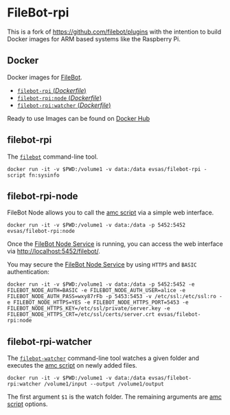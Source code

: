 # FileBot-rpi

This is a fork of https://github.com/filebot/plugins with the intention to build Docker images for ARM based systems like the Raspberry Pi.

## Docker

Docker images for [FileBot](https://www.filebot.net/).
- [`filebot-rpi` (*Dockerfile*)](https://github.com/evs-as/filebot-plugins/blob/master/docker/Dockerfile)
- [`filebot-rpi:node` (*Dockerfile*)](https://github.com/evs-as/filebot-plugins/blob/master/docker/Dockerfile.node)
- [`filebot-rpi:watcher` (*Dockerfile*)](https://github.com/evs-as/filebot-plugins/blob/master/docker/Dockerfile.watcher)

Ready to use Images can be found on [Docker Hub](https://hub.docker.com/r/evsas/filebot-rpi/)

## filebot-rpi

The [`filebot`](https://www.filebot.net/cli.html) command-line tool.

```
docker run -it -v $PWD:/volume1 -v data:/data evsas/filebot-rpi -script fn:sysinfo
```


## filebot-rpi-node

FileBot Node allows you to call the [amc script](https://www.filebot.net/forums/viewtopic.php?f=4&t=215) via a simple web interface.

```
docker run -it -v $PWD:/volume1 -v data:/data -p 5452:5452 evsas/filebot-rpi:node
```

Once the [FileBot Node Service](https://github.com/filebot/filebot-node) is running, you can access the  web interface via [http://localhost:5452/filebot/](http://localhost:5452/filebot/).

You may secure the [FileBot Node Service](https://github.com/filebot/filebot-node) by using `HTTPS` and `BASIC` authentication:
```
docker run -it -v $PWD:/volume1 -v data:/data -p 5452:5452 -e FILEBOT_NODE_AUTH=BASIC -e FILEBOT_NODE_AUTH_USER=alice -e FILEBOT_NODE_AUTH_PASS=wxy87rFb -p 5453:5453 -v /etc/ssl:/etc/ssl:ro -e FILEBOT_NODE_HTTPS=YES -e FILEBOT_NODE_HTTPS_PORT=5453 -e FILEBOT_NODE_HTTPS_KEY=/etc/ssl/private/server.key -e FILEBOT_NODE_HTTPS_CRT=/etc/ssl/certs/server.crt evsas/filebot-rpi:node
```


## filebot-rpi-watcher

The [`filebot-watcher`](https://github.com/evs-as/filebot-plugins/blob/master/docker/filebot-watcher) command-line tool watches a given folder and executes the [amc script](https://www.filebot.net/forums/viewtopic.php?f=4&t=215) on newly added files.

```
docker run -it -v $PWD:/volume1 -v data:/data evsas/filebot-rpi:watcher /volume1/input --output /volume1/output
```

The first argument `$1` is the watch folder. The remaining arguments are [amc script](https://www.filebot.net/forums/viewtopic.php?f=4&t=215) options.
